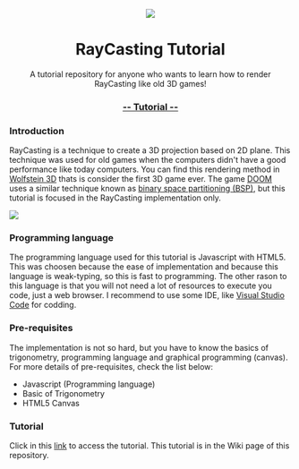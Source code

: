 <p align="center">
    <a href="https://github.com/vinibiavatti1/RayCastingTutorial/wiki" align="center"><img src="https://github.com/vinibiavatti1/RayCastingTutorial/blob/master/resources/logo.png?raw=true" /></a>
    <h1 align="center">RayCasting Tutorial</h1>
    <p align="center">A tutorial repository for anyone who wants to learn how to render RayCasting like old 3D games!</p>
    <h3 align="center"><a href="https://github.com/vinibiavatti1/RayCastingTutorial/wiki">-- Tutorial --</a></h3>
</p>

### Introduction

RayCasting is a technique to create a 3D projection based on 2D plane. This technique was used for old games when the computers didn't have a good performance like today computers. You can find this rendering method in [Wolfstein 3D](https://en.wikipedia.org/wiki/Wolfenstein_3D) thats is consider the first 3D game ever. The game [DOOM](https://en.wikipedia.org/wiki/Doom_(1993_video_game)) uses a similar technique known as [binary space partitioning (BSP)](https://en.wikipedia.org/wiki/Binary_space_partitioning), but this tutorial is focused in the RayCasting implementation only.

<img src="https://upload.wikimedia.org/wikipedia/commons/e/e7/Simple_raycasting_with_fisheye_correction.gif" />

### Programming language

The programming language used for this tutorial is Javascript with HTML5. This was choosen because the ease of implementation and because this language is weak-typing, so this is fast to programming. The other rason to this language is that you will not need a lot of resources to execute you code, just a web browser. I recommend to use some IDE, like [Visual Studio Code](https://code.visualstudio.com/) for codding.  

### Pre-requisites

The implementation is not so hard, but you have to know the basics of trigonometry, programming language and graphical programming (canvas). For more details of pre-requisites, check the list below:

- Javascript (Programming language)
- Basic of Trigonometry
- HTML5 Canvas

### Tutorial

Click in this [link](https://github.com/vinibiavatti1/RayCastingTutorial/wiki) to access the tutorial. This tutorial is in the Wiki page of this repository.
